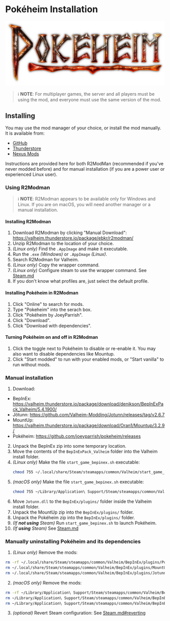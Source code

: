 # Pokéheim Installation

![Pokéheim Logo](https://github.com/joeyparrish/pokeheim/raw/main/Pokeheim/Assets/Logo.png)

> :information_source: **NOTE**: For multiplayer games, the server and all
> players must be using the mod, and everyone must use the same version of the
> mod.


## Installing

You may use the mod manager of your choice, or install the mod manually.  It is
available from:
 - [GitHub](https://github.com/joeyparrish/pokeheim/releases)
 - [Thunderstore](https://valheim.thunderstore.io/package/joeyparrish/Pokeheim/)
 - [Nexus Mods](https://www.nexusmods.com/valheim/mods/1919)

Instructions are provided here for both R2ModMan (recommended if you've never
modded before) and for manual installation (if you are a power user or
experienced Linux user).


### Using R2Modman

> :information_source: **NOTE**: R2Modman appears to be available only for
> Windows and Linux.  If you are on macOS, you will need another manager or a
> manual installation.


#### Installing R2Modman

1. Download R2Modman by clicking "Manual Download":
   https://valheim.thunderstore.io/package/ebkr/r2modman/
2. Unzip R2Modman to the location of your choice.
3. _(Linux only)_ Find the `.AppImage` and make it executable.
4. Run the `.exe` _(Windows)_ or `.AppImage` _(Linux)_.
5. Search R2Modman for Valheim.
6. _(Linux only)_ Copy the wrapper command.
7. _(Linux only)_ Configure steam to use the wrapper command.
   See [Steam.md](https://github.com/joeyparrish/pokeheim/blob/main/docs/Steam.md)
8. If you don't know what profiles are, just select the default profile.


#### Installing Pokéheim in R2Modman

1. Click "Online" to search for mods.
2. Type "Pokeheim" into the serach box.
3. Click "Pokéheim by JoeyParrish".
4. Click "Download".
5. Click "Download with dependencies".


#### Turning Pokéheim on and off in R2Modman

1. Click the toggle next to Pokéheim to disable or re-enable it.  You may also
   want to disable dependencies like Mountup.
2. Click "Start modded" to run with your enabled mods, or "Start vanilla" to
   run without mods.


### Manual installation

1. Download:

 - BepInEx: https://valheim.thunderstore.io/package/download/denikson/BepInExPack_Valheim/5.4.1900/
 - Jötunn: https://github.com/Valheim-Modding/Jotunn/releases/tag/v2.6.7
 - MountUp: https://valheim.thunderstore.io/package/download/Oran1/Mountup/3.2.9/
 - Pokéheim: https://github.com/joeyparrish/pokeheim/releases

2. Unpack the BepInEx zip into some temporary location.
3. Move the contents of the `BepInExPack_Valheim` folder into the Valheim
   install folder.
4. _(Linux only)_ Make the file `start_game_bepinex.sh` executable:
   ```sh
   chmod 755 ~/.local/share/Steam/steamapps/common/Valheim/start_game_bepinex.sh
   ```
5. _(macOS only)_ Make the file `start_game_bepinex.sh` executable:
   ```sh
   chmod 755 ~/Library/Application\ Support/Steam/steamapps/common/Valheim/start_game_bepinex.sh
   ```
6. Move `Jotunn.dll` to the `BepInEx/plugins/` folder inside the Valheim
   install folder.
7. Unpack the MountUp zip into the `BepInEx/plugins/` folder.
8. Unpack the Pokéheim zip into the `BepInEx/plugins/` folder.
9. _(If **not using** Steam)_ Run `start_game_bepinex.sh` to launch Pokéheim.
10. _(If **using** Steam)_
   See [Steam.md](https://github.com/joeyparrish/pokeheim/blob/main/docs/Steam.md)


### Manually uninstalling Pokéheim and its dependencies

1. _(Linux only)_ Remove the mods:
  ```sh
  rm -rf ~/.local/share/Steam/steamapps/common/Valheim/BepInEx/plugins/Pokeheim/
  rm ~/.local/share/Steam/steamapps/common/Valheim/BepInEx/plugins/MountUp.dll
  rm ~/.local/share/Steam/steamapps/common/Valheim/BepInEx/plugins/Jotunn.dll
  ```
2. _(macOS only)_ Remove the mods:
  ```sh
  rm -rf ~/Library/Application\ Support/Steam/steamapps/common/Valheim/BepInEx/plugins/Pokeheim/
  rm ~/Library/Application\ Support/Steam/steamapps/common/Valheim/BepInEx/plugins/MountUp.dll
  rm ~/Library/Application\ Support/Steam/steamapps/common/Valheim/BepInEx/plugins/Jotunn.dll
  ```
3. _(optional)_ Revert Steam configuration:
   See [Steam.md#reverting](https://github.com/joeyparrish/pokeheim/blob/main/docs/Steam.md#reverting)
